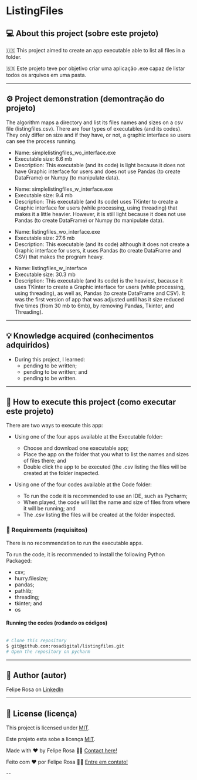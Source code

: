 # ListingFiles
## 💻 About this project (sobre este projeto)
:us: This project aimed to create an app executable able to list all files in a folder.

:brazil: Este projeto teve por objetivo criar uma aplicação .exe capaz de listar todos os arquivos em uma pasta.

---
## ⚙️ Project demonstration (demontração do projeto)
The algorithm maps a directory and list its files names and sizes on a csv file (listingfiles.csv).
There are four types of executables (and its codes). They only differ on size and if they have, or not, a graphic interface so users can see the process running.

- Name: simplelistingfiles_wo_interface.exe
- Executable size: 6.6 mb
- Description:  This executable (and its code) is light because it does not have Graphic interface for users and does not use Pandas (to create DataFrame) or Numpy (to manipulate data).

<p align="center"> <src="./assets/checkbox-toggle.gif" width="400px">

- Name: simplelistingfiles_w_interface.exe
- Executable size: 9.4 mb
- Description: This executable (and its code) uses TKinter to create a Graphic interface for users (while processing, using threading) that makes it a little heavier. However, it is still light because it does not use Pandas (to create DataFrame) or Numpy (to manipulate data).

<p align="center"> <src="./assets/checkbox-toggle.gif" width="400px">
 
- Name: listingfiles_wo_interface.exe
- Executable size: 27.6 mb
- Description: This executable (and its code) although it does not create a Graphic interface for users, it uses Pandas (to create DataFrame and CSV) that makes the program heavy.

<p align="center"> <src="./assets/checkbox-toggle.gif" width="400px">
 
- Name: listingfiles_w_interface
- Executable size: 30.3 mb
- Description: This executable (and its code) is the heaviest, bacause it uses TKinter to create a Graphic interface for users (while processing, using threading), as well as, Pandas (to create DataFrame and CSV). It was the first version of app that was adjusted until has it size reduced five times (from 30 mb to 6mb), by removing Pandas, Tkinter, and Threading).

<p align="center"> <src="./assets/checkbox-toggle.gif" width="400px">

---
	
## 💡 Knowledge acquired (conhecimentos adquiridos)

- During this project, I learned:
  - pending to be written;
  - pending to be written; and
  - pending to be written.

---

## 🚀 How to execute this project (como executar este projeto)

There are two ways to execute this app:
- Using one of the four apps available at the Executable folder:
  - Choose and download one executable app;
  - Place the app on the folder that you what to list the names and sizes of files there; and
  - Double click the app to be executed (the .csv listing the files will be created at the folder inspected.

- Using one of the four codes available at the Code folder:
  - To run the code it is recommended to use an IDE, such as Pycharm;
  - When played, the code will list the name and size of files from where it will be running; and
  - The .csv listing the files will be created at the folder inspected.

### 🎲 Requirements (requisitos)

There is no recommendation to run the executable apps.

To run the code, it is recommended to install the following Python Packaged:
- csv;
- hurry.filesize;
- pandas;
- pathlib;
- threading;
- tkinter; and
- os

#### Running the codes (rodando os códigos)

```bash

# Clone this repository
$ git@github.com:rosadigital/listingfiles.git
# Open the repository on pycharm

```

---

## 🦸 Author (autor)


Felipe Rosa on [LinkedIn](https://www.linkedin.com/in/felipe-rosa/)

---

## 📝 License (licença)

This project is licensed under [MIT](./LICENSE).

Este projeto esta sobe a licença [MIT](./LICENSE).

Made with ❤️ by Felipe Rosa 👋🏽 [Contact here!](https://www.linkedin.com/in/felipe-rosa/)

Feito com ❤️ por Felipe Rosa 👋🏽 [Entre em contato!](https://www.linkedin.com/in/felipe-rosa/)

--
